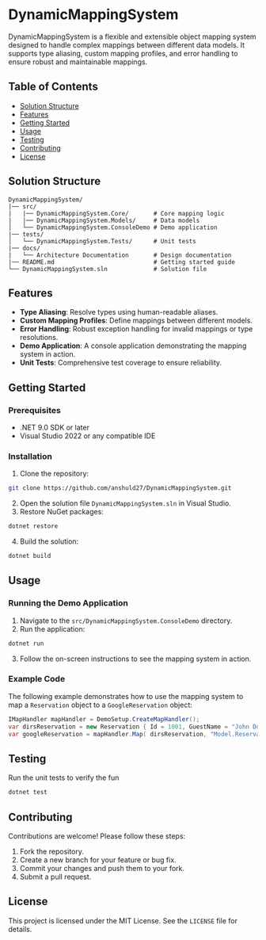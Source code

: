 ﻿# DynamicMappingSystem

DynamicMappingSystem is a flexible and extensible object mapping system designed to handle complex mappings between different data models. It supports type aliasing, custom mapping profiles, and error handling to ensure robust and maintainable mappings.

## Table of Contents
- [Solution Structure](#solution-structure)
- [Features](#features)
- [Getting Started](#getting-started)
- [Usage](#usage)
- [Testing](#testing)
- [Contributing](#contributing)
- [License](#license)

## Solution Structure
```
DynamicMappingSystem/
|── src/
|   |── DynamicMappingSystem.Core/       # Core mapping logic
|   |── DynamicMappingSystem.Models/     # Data models
│   └── DynamicMappingSystem.ConsoleDemo # Demo application
|── tests/
│   └── DynamicMappingSystem.Tests/      # Unit tests
|── docs/
|   └── Architecture Documentation       # Design documentation
|── README.md                            # Getting started guide
└── DynamicMappingSystem.sln             # Solution file
```

## Features
- **Type Aliasing**: Resolve types using human-readable aliases.
- **Custom Mapping Profiles**: Define mappings between different models.
- **Error Handling**: Robust exception handling for invalid mappings or type resolutions.
- **Demo Application**: A console application demonstrating the mapping system in action.
- **Unit Tests**: Comprehensive test coverage to ensure reliability.

## Getting Started

### Prerequisites
- .NET 9.0 SDK or later
- Visual Studio 2022 or any compatible IDE

### Installation
1. Clone the repository:
```bash
git clone https://github.com/anshuld27/DynamicMappingSystem.git
```
2. Open the solution file `DynamicMappingSystem.sln` in Visual Studio.
3. Restore NuGet packages:
```bash
dotnet restore
```
4. Build the solution:
```bash
dotnet build
```

## Usage

### Running the Demo Application
1. Navigate to the `src/DynamicMappingSystem.ConsoleDemo` directory.
2. Run the application:
```bash
dotnet run
```
3. Follow the on-screen instructions to see the mapping system in action.

### Example Code
The following example demonstrates how to use the mapping system to map a `Reservation` object to a `GoogleReservation` object:
```csharp
IMapHandler mapHandler = DemoSetup.CreateMapHandler();
var dirsReservation = new Reservation { Id = 1001, GuestName = "John Doe", CheckInDate = new DateTime(2023, 10, 15), CheckOutDate = new DateTime(2023, 10, 20), Room = new Room { RoomId = Guid.NewGuid(), RoomType = RoomType.Suite, PricePerNight = 249.99m, Capacity = 4, IsAvailable = true, Description = "Luxury suite with ocean view", Amenities = new List<string> { "WiFi", "Mini-bar", "Jacuzzi", "Balcony" } } };
var googleReservation = mapHandler.Map( dirsReservation, "Model.Reservation", "Google.Reservation") as GoogleReservation;
```

## Testing
Run the unit tests to verify the fun
```bash
dotnet test
```

## Contributing
Contributions are welcome! Please follow these steps:
1. Fork the repository.
2. Create a new branch for your feature or bug fix.
3. Commit your changes and push them to your fork.
4. Submit a pull request.

## License
This project is licensed under the MIT License. See the `LICENSE` file for details.
